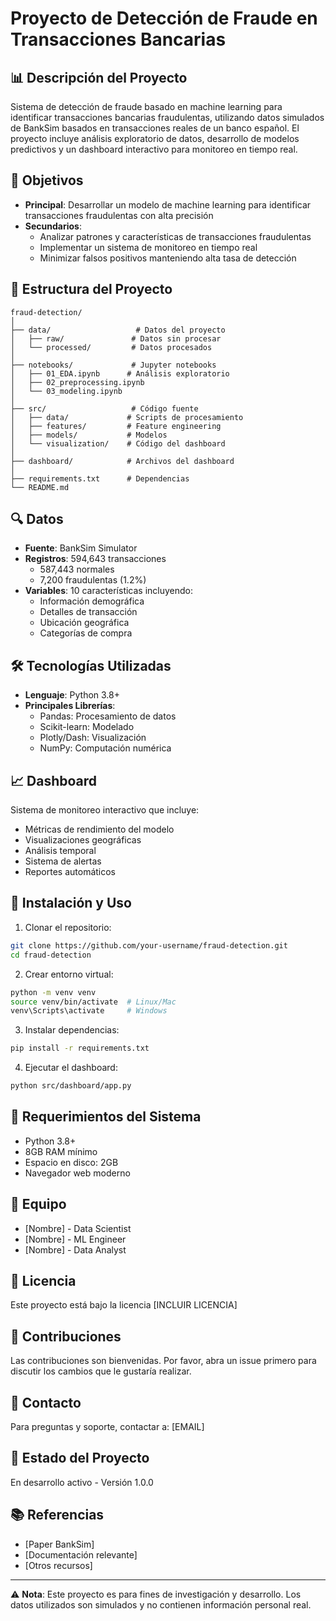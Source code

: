 # Proyecto de Detección de Fraude en Transacciones Bancarias

## 📊 Descripción del Proyecto
Sistema de detección de fraude basado en machine learning para identificar transacciones bancarias fraudulentas, utilizando datos simulados de BankSim basados en transacciones reales de un banco español. El proyecto incluye análisis exploratorio de datos, desarrollo de modelos predictivos y un dashboard interactivo para monitoreo en tiempo real.

## 🎯 Objetivos
- **Principal**: Desarrollar un modelo de machine learning para identificar transacciones fraudulentas con alta precisión
- **Secundarios**:
  - Analizar patrones y características de transacciones fraudulentas
  - Implementar un sistema de monitoreo en tiempo real
  - Minimizar falsos positivos manteniendo alta tasa de detección

## 📂 Estructura del Proyecto
```
fraud-detection/
│
├── data/                   # Datos del proyecto
│   ├── raw/               # Datos sin procesar
│   └── processed/         # Datos procesados
│
├── notebooks/             # Jupyter notebooks
│   ├── 01_EDA.ipynb      # Análisis exploratorio
│   ├── 02_preprocessing.ipynb
│   └── 03_modeling.ipynb
│
├── src/                   # Código fuente
│   ├── data/             # Scripts de procesamiento
│   ├── features/         # Feature engineering
│   ├── models/           # Modelos
│   └── visualization/    # Código del dashboard
│
├── dashboard/            # Archivos del dashboard
│
├── requirements.txt      # Dependencias
└── README.md
```

## 🔍 Datos
- **Fuente**: BankSim Simulator
- **Registros**: 594,643 transacciones
  - 587,443 normales
  - 7,200 fraudulentas (1.2%)
- **Variables**: 10 características incluyendo:
  - Información demográfica
  - Detalles de transacción
  - Ubicación geográfica
  - Categorías de compra

## 🛠️ Tecnologías Utilizadas
- **Lenguaje**: Python 3.8+
- **Principales Librerías**:
  - Pandas: Procesamiento de datos
  - Scikit-learn: Modelado
  - Plotly/Dash: Visualización
  - NumPy: Computación numérica

## 📈 Dashboard
Sistema de monitoreo interactivo que incluye:
- Métricas de rendimiento del modelo
- Visualizaciones geográficas
- Análisis temporal
- Sistema de alertas
- Reportes automáticos

## 🚀 Instalación y Uso

1. Clonar el repositorio:
```bash
git clone https://github.com/your-username/fraud-detection.git
cd fraud-detection
```

2. Crear entorno virtual:
```bash
python -m venv venv
source venv/bin/activate  # Linux/Mac
venv\Scripts\activate     # Windows
```

3. Instalar dependencias:
```bash
pip install -r requirements.txt
```

4. Ejecutar el dashboard:
```bash
python src/dashboard/app.py
```

## 📝 Requerimientos del Sistema
- Python 3.8+
- 8GB RAM mínimo
- Espacio en disco: 2GB
- Navegador web moderno

## 👥 Equipo
- [Nombre] - Data Scientist
- [Nombre] - ML Engineer
- [Nombre] - Data Analyst

## 📑 Licencia
Este proyecto está bajo la licencia [INCLUIR LICENCIA]

## 🤝 Contribuciones
Las contribuciones son bienvenidas. Por favor, abra un issue primero para discutir los cambios que le gustaría realizar.

## 📧 Contacto
Para preguntas y soporte, contactar a: [EMAIL]

## 🔄 Estado del Proyecto
En desarrollo activo - Versión 1.0.0

## 📚 Referencias
- [Paper BankSim]
- [Documentación relevante]
- [Otros recursos]

---
⚠️ **Nota**: Este proyecto es para fines de investigación y desarrollo. Los datos utilizados son simulados y no contienen información personal real.

